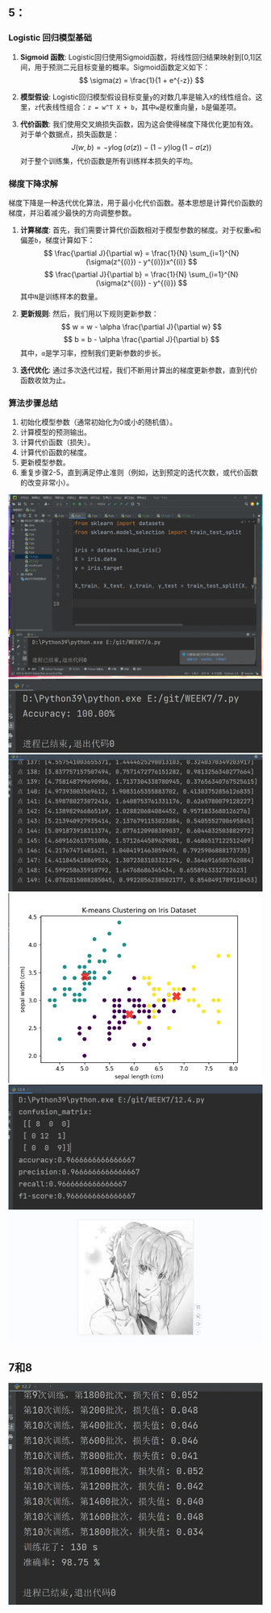 ## 5：
### Logistic 回归模型基础

1. **Sigmoid 函数**:
    Logistic回归使用Sigmoid函数，将线性回归结果映射到[0,1]区间，用于预测二元目标变量的概率。Sigmoid函数定义如下：
    $$
    \sigma(z) = \frac{1}{1 + e^{-z}}
    $$

2. **模型假设**:
   Logistic回归模型假设目标变量`y`的对数几率是输入`X`的线性组合。这里，`z`代表线性组合：`z = w^T X + b`，其中`w`是权重向量，`b`是偏差项。

3. **代价函数**:
   我们使用交叉熵损失函数，因为这会使得梯度下降优化更加有效。对于单个数据点，损失函数是：
   $$
   J(w, b) = -y \log(\sigma(z)) - (1 - y) \log(1 - \sigma(z))
   $$
   对于整个训练集，代价函数是所有训练样本损失的平均。

### 梯度下降求解

梯度下降是一种迭代优化算法，用于最小化代价函数。基本思想是计算代价函数的梯度，并沿着减少最快的方向调整参数。

1. **计算梯度**:
   首先，我们需要计算代价函数相对于模型参数的梯度。对于权重`w`和偏差`b`，梯度计算如下：
   $$
   \frac{\partial J}{\partial w} = \frac{1}{N} \sum_{i=1}^{N} (\sigma(z^{(i)}) - y^{(i)})x^{(i)}
   $$
   $$
   \frac{\partial J}{\partial b} = \frac{1}{N} \sum_{i=1}^{N} (\sigma(z^{(i)}) - y^{(i)})
   $$
   其中`N`是训练样本的数量。

2. **更新规则**:
   然后，我们用以下规则更新参数：
   $$
   w = w - \alpha \frac{\partial J}{\partial w}
   $$
   $$
   b = b - \alpha \frac{\partial J}{\partial b}
   $$
   其中，`α`是学习率，控制我们更新参数的步长。

3. **迭代优化**:
   通过多次迭代过程，我们不断用计算出的梯度更新参数，直到代价函数收敛为止。

### 算法步骤总结

1. 初始化模型参数（通常初始化为0或小的随机值）。
2. 计算模型的预测输出。
3. 计算代价函数（损失）。
4. 计算代价函数的梯度。
5. 更新模型参数。
6. 重复步骤2-5，直到满足停止准则（例如，达到预定的迭代次数，或代价函数的改变非常小）。

![](./result/6.png)
![](./result/7.png)
![](./result/8.png)
![](./result/9.png)
![](./result/12.4.png)
![](./result/12.5.png)
## 7和8
![](./result/12.7.png)